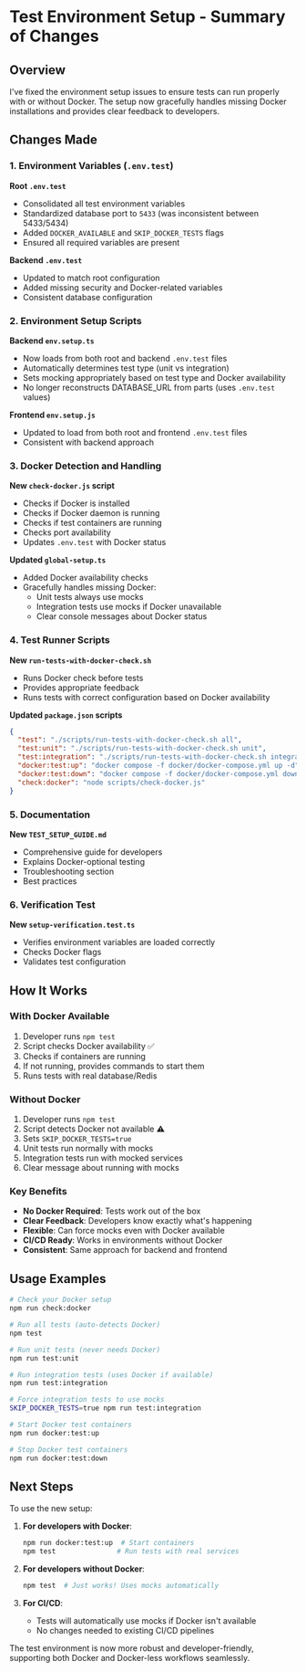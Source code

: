 # Test Environment Setup - Summary of Changes

## Overview

I've fixed the environment setup issues to ensure tests can run properly with or without Docker. The setup now gracefully handles missing Docker installations and provides clear feedback to developers.

## Changes Made

### 1. Environment Variables (`.env.test`)

**Root `.env.test`**
- Consolidated all test environment variables
- Standardized database port to `5433` (was inconsistent between 5433/5434)
- Added `DOCKER_AVAILABLE` and `SKIP_DOCKER_TESTS` flags
- Ensured all required variables are present

**Backend `.env.test`**
- Updated to match root configuration
- Added missing security and Docker-related variables
- Consistent database configuration

### 2. Environment Setup Scripts

**Backend `env.setup.ts`**
- Now loads from both root and backend `.env.test` files
- Automatically determines test type (unit vs integration)
- Sets mocking appropriately based on test type and Docker availability
- No longer reconstructs DATABASE_URL from parts (uses `.env.test` values)

**Frontend `env.setup.js`**
- Updated to load from both root and frontend `.env.test` files
- Consistent with backend approach

### 3. Docker Detection and Handling

**New `check-docker.js` script**
- Checks if Docker is installed
- Checks if Docker daemon is running
- Checks if test containers are running
- Checks port availability
- Updates `.env.test` with Docker status

**Updated `global-setup.ts`**
- Added Docker availability checks
- Gracefully handles missing Docker:
  - Unit tests always use mocks
  - Integration tests use mocks if Docker unavailable
  - Clear console messages about Docker status

### 4. Test Runner Scripts

**New `run-tests-with-docker-check.sh`**
- Runs Docker check before tests
- Provides appropriate feedback
- Runs tests with correct configuration based on Docker availability

**Updated `package.json` scripts**
```json
{
  "test": "./scripts/run-tests-with-docker-check.sh all",
  "test:unit": "./scripts/run-tests-with-docker-check.sh unit",
  "test:integration": "./scripts/run-tests-with-docker-check.sh integration",
  "docker:test:up": "docker compose -f docker/docker-compose.yml up -d",
  "docker:test:down": "docker compose -f docker/docker-compose.yml down",
  "check:docker": "node scripts/check-docker.js"
}
```

### 5. Documentation

**New `TEST_SETUP_GUIDE.md`**
- Comprehensive guide for developers
- Explains Docker-optional testing
- Troubleshooting section
- Best practices

### 6. Verification Test

**New `setup-verification.test.ts`**
- Verifies environment variables are loaded correctly
- Checks Docker flags
- Validates test configuration

## How It Works

### With Docker Available
1. Developer runs `npm test`
2. Script checks Docker availability ✅
3. Checks if containers are running
4. If not running, provides commands to start them
5. Runs tests with real database/Redis

### Without Docker
1. Developer runs `npm test`
2. Script detects Docker not available ⚠️
3. Sets `SKIP_DOCKER_TESTS=true`
4. Unit tests run normally with mocks
5. Integration tests run with mocked services
6. Clear message about running with mocks

### Key Benefits
- **No Docker Required**: Tests work out of the box
- **Clear Feedback**: Developers know exactly what's happening
- **Flexible**: Can force mocks even with Docker available
- **CI/CD Ready**: Works in environments without Docker
- **Consistent**: Same approach for backend and frontend

## Usage Examples

```bash
# Check your Docker setup
npm run check:docker

# Run all tests (auto-detects Docker)
npm test

# Run unit tests (never needs Docker)
npm run test:unit

# Run integration tests (uses Docker if available)
npm run test:integration

# Force integration tests to use mocks
SKIP_DOCKER_TESTS=true npm run test:integration

# Start Docker test containers
npm run docker:test:up

# Stop Docker test containers
npm run docker:test:down
```

## Next Steps

To use the new setup:

1. **For developers with Docker**:
   ```bash
   npm run docker:test:up  # Start containers
   npm test               # Run tests with real services
   ```

2. **For developers without Docker**:
   ```bash
   npm test  # Just works! Uses mocks automatically
   ```

3. **For CI/CD**:
   - Tests will automatically use mocks if Docker isn't available
   - No changes needed to existing CI/CD pipelines

The test environment is now more robust and developer-friendly, supporting both Docker and Docker-less workflows seamlessly.